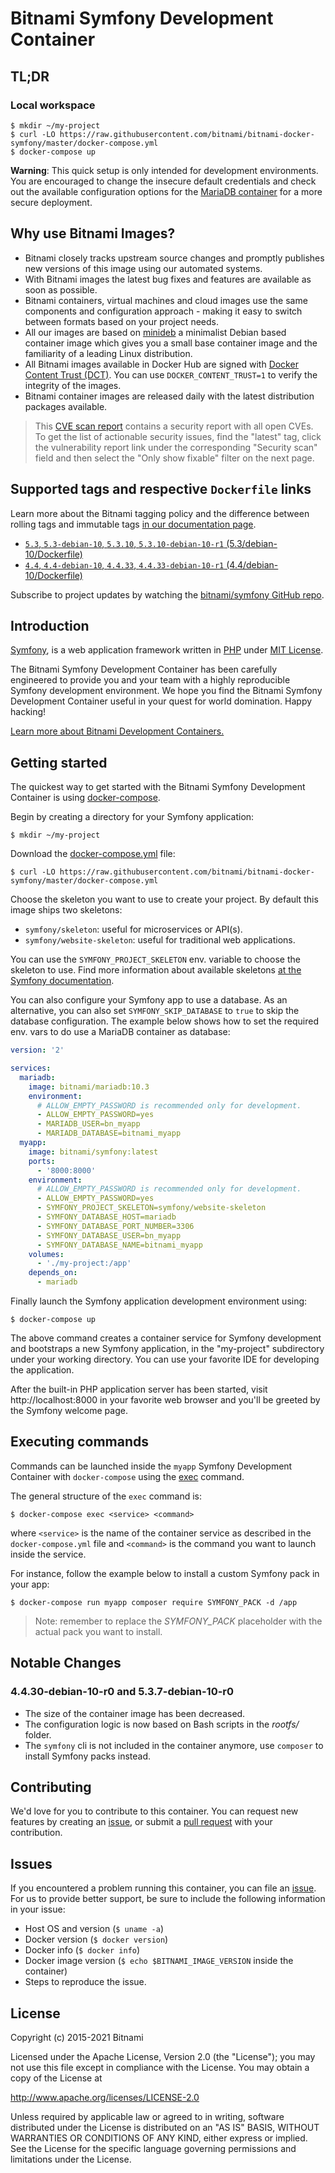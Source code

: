 
# Bitnami Symfony Development Container

## TL;DR

### Local workspace

```console
$ mkdir ~/my-project
$ curl -LO https://raw.githubusercontent.com/bitnami/bitnami-docker-symfony/master/docker-compose.yml
$ docker-compose up
```

**Warning**: This quick setup is only intended for development environments. You are encouraged to change the insecure default credentials and check out the available configuration options for the [MariaDB container](https://github.com/bitnami/bitnami-docker-mariadb#readme) for a more secure deployment.

## Why use Bitnami Images?

* Bitnami closely tracks upstream source changes and promptly publishes new versions of this image using our automated systems.
* With Bitnami images the latest bug fixes and features are available as soon as possible.
* Bitnami containers, virtual machines and cloud images use the same components and configuration approach - making it easy to switch between formats based on your project needs.
* All our images are based on [minideb](https://github.com/bitnami/minideb) a minimalist Debian based container image which gives you a small base container image and the familiarity of a leading Linux distribution.
* All Bitnami images available in Docker Hub are signed with [Docker Content Trust (DCT)](https://docs.docker.com/engine/security/trust/content_trust/). You can use `DOCKER_CONTENT_TRUST=1` to verify the integrity of the images.
* Bitnami container images are released daily with the latest distribution packages available.


> This [CVE scan report](https://quay.io/repository/bitnami/symfony?tab=tags) contains a security report with all open CVEs. To get the list of actionable security issues, find the "latest" tag, click the vulnerability report link under the corresponding "Security scan" field and then select the "Only show fixable" filter on the next page.

## Supported tags and respective `Dockerfile` links

Learn more about the Bitnami tagging policy and the difference between rolling tags and immutable tags [in our documentation page](https://docs.bitnami.com/tutorials/understand-rolling-tags-containers/).


* [`5.3`, `5.3-debian-10`, `5.3.10`, `5.3.10-debian-10-r1` (5.3/debian-10/Dockerfile)](https://github.com/bitnami/bitnami-docker-symfony/blob/5.3.10-debian-10-r1/5.3/debian-10/Dockerfile)
* [`4.4`, `4.4-debian-10`, `4.4.33`, `4.4.33-debian-10-r1` (4.4/debian-10/Dockerfile)](https://github.com/bitnami/bitnami-docker-symfony/blob/4.4.33-debian-10-r1/4.4/debian-10/Dockerfile)

Subscribe to project updates by watching the [bitnami/symfony GitHub repo](https://github.com/bitnami/bitnami-docker-symfony).

## Introduction

[Symfony](https://symfony.com/), is a web application framework written in [PHP](http://www.php.net) under [MIT License](http://symfony.com/doc/current/contributing/code/license.html).

The Bitnami Symfony Development Container has been carefully engineered to provide you and your team with a highly reproducible Symfony development environment. We hope you find the Bitnami Symfony Development Container useful in your quest for world domination. Happy hacking!

[Learn more about Bitnami Development Containers.](https://docs.bitnami.com/containers/how-to/use-bitnami-development-containers/)

## Getting started

The quickest way to get started with the Bitnami Symfony Development Container is using [docker-compose](https://docs.docker.com/compose/).

Begin by creating a directory for your Symfony application:

```console
$ mkdir ~/my-project
```

Download the [docker-compose.yml](https://raw.githubusercontent.com/bitnami/bitnami-docker-symfony/master/docker-compose.yml) file:

```console
$ curl -LO https://raw.githubusercontent.com/bitnami/bitnami-docker-symfony/master/docker-compose.yml
```

Choose the skeleton you want to use to create your project. By default this image ships two skeletons:

- `symfony/skeleton`: useful for microservices or API(s).
- `symfony/website-skeleton`: useful for traditional web applications.

You can use the `SYMFONY_PROJECT_SKELETON` env. variable to choose the skeleton to use. Find more information about available skeletons [at the Symfony documentation](https://symfony.com/doc/current/setup.html#creating-symfony-applications).

You can also configure your Symfony app to use a database. As an alternative, you can also set `SYMFONY_SKIP_DATABASE` to `true` to skip the database configuration.
The example below shows how to set the required env. vars to do use a MariaDB container as database:

```yaml
version: '2'

services:
  mariadb:
    image: bitnami/mariadb:10.3
    environment:
      # ALLOW_EMPTY_PASSWORD is recommended only for development.
      - ALLOW_EMPTY_PASSWORD=yes
      - MARIADB_USER=bn_myapp
      - MARIADB_DATABASE=bitnami_myapp
  myapp:
    image: bitnami/symfony:latest
    ports:
      - '8000:8000'
    environment:
      # ALLOW_EMPTY_PASSWORD is recommended only for development.
      - ALLOW_EMPTY_PASSWORD=yes
      - SYMFONY_PROJECT_SKELETON=symfony/website-skeleton
      - SYMFONY_DATABASE_HOST=mariadb
      - SYMFONY_DATABASE_PORT_NUMBER=3306
      - SYMFONY_DATABASE_USER=bn_myapp
      - SYMFONY_DATABASE_NAME=bitnami_myapp
    volumes:
      - './my-project:/app'
    depends_on:
      - mariadb
```

Finally launch the Symfony application development environment using:

```console
$ docker-compose up
```

The above command creates a container service for Symfony development and bootstraps a new Symfony application, in the "my-project" subdirectory under your working directory. You can use your favorite IDE for developing the application.

After the built-in PHP application server has been started, visit http://localhost:8000 in your favorite web browser and you'll be greeted by the Symfony welcome page.

## Executing commands

Commands can be launched inside the `myapp` Symfony Development Container with `docker-compose` using the [exec](https://docs.docker.com/compose/reference/exec/) command.

The general structure of the `exec` command is:

```console
$ docker-compose exec <service> <command>
```

where `<service>` is the name of the container service as described in the `docker-compose.yml` file and `<command>` is the command you want to launch inside the service.

For instance, follow the example below to install a custom Symfony pack in your app:

```console
$ docker-compose run myapp composer require SYMFONY_PACK -d /app
```

> Note: remember to replace the _SYMFONY_PACK_ placeholder with the actual pack you want to install.

## Notable Changes

### 4.4.30-debian-10-r0 and 5.3.7-debian-10-r0

- The size of the container image has been decreased.
- The configuration logic is now based on Bash scripts in the *rootfs/* folder.
- The `symfony` cli is not included in the container anymore, use `composer` to install Symfony packs instead.

## Contributing

We'd love for you to contribute to this container. You can request new features by creating an [issue](https://github.com/bitnami/bitnami-docker-symfony/issues), or submit a [pull request](https://github.com/bitnami/bitnami-docker-symfony/pulls) with your contribution.

## Issues

If you encountered a problem running this container, you can file an [issue](https://github.com/bitnami/bitnami-docker-symfony/issues/new). For us to provide better support, be sure to include the following information in your issue:

- Host OS and version (`$ uname -a`)
- Docker version (`$ docker version`)
- Docker info (`$ docker info`)
- Docker image version (`$ echo $BITNAMI_IMAGE_VERSION` inside the container)
- Steps to reproduce the issue.

## License

Copyright (c) 2015-2021 Bitnami

Licensed under the Apache License, Version 2.0 (the "License");
you may not use this file except in compliance with the License.
You may obtain a copy of the License at

  <http://www.apache.org/licenses/LICENSE-2.0>

Unless required by applicable law or agreed to in writing, software
distributed under the License is distributed on an "AS IS" BASIS,
WITHOUT WARRANTIES OR CONDITIONS OF ANY KIND, either express or implied.
See the License for the specific language governing permissions and
limitations under the License.
